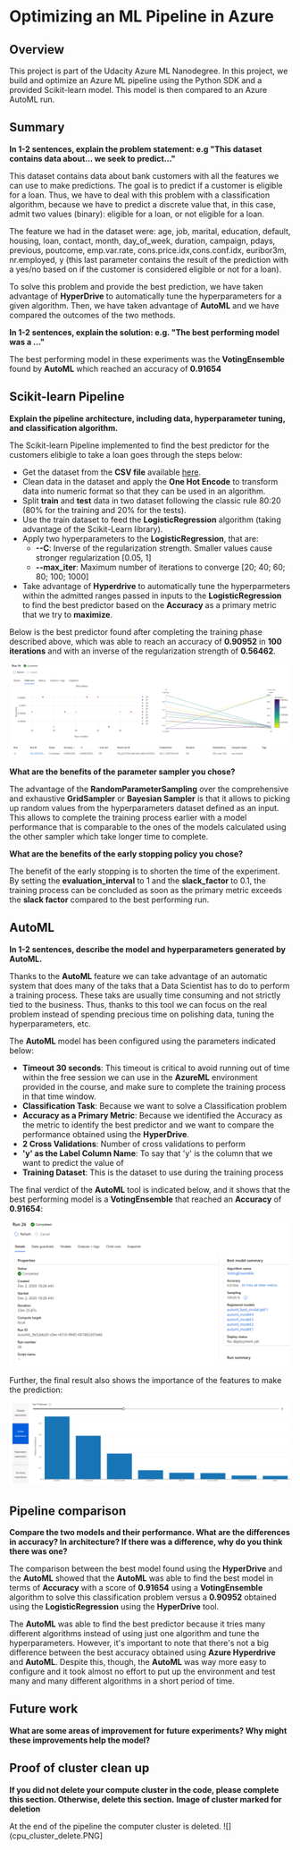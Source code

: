 # Optimizing an ML Pipeline in Azure

## Overview
This project is part of the Udacity Azure ML Nanodegree.
In this project, we build and optimize an Azure ML pipeline using the Python SDK and a provided Scikit-learn model.
This model is then compared to an Azure AutoML run.

## Summary
**In 1-2 sentences, explain the problem statement: e.g "This dataset contains data about... we seek to predict..."**

This dataset contains data about bank customers with all the features we can use to make predictions. The goal is to predict if a customer is eligible for a loan. Thus, we have to deal with this problem with a classification algorithm, because we have to predict a discrete value that, in this case, admit two values (binary): eligible for a loan, or not eligible for a loan.

The feature we had in the dataset were: age, job, marital, education, default, housing, loan, contact, month, day_of_week, duration, campaign, pdays, previous, poutcome, emp.var.rate, cons.price.idx,cons.conf.idx, euribor3m, nr.employed, y (this last parameter contains the result of the prediction with a yes/no based on if the customer is considered eligible or not for a loan).

To solve this problem and provide the best prediction, we have taken advantage of **HyperDrive** to automatically tune the hyperparameters for a given algorithm. Then, we have taken advantage of **AutoML** and we have compared the outcomes of the two methods.

**In 1-2 sentences, explain the solution: e.g. "The best performing model was a ..."**

The best performing model in these experiments was the **VotingEnsemble** found by **AutoML** which reached an accuracy of **0.91654**

## Scikit-learn Pipeline
**Explain the pipeline architecture, including data, hyperparameter tuning, and classification algorithm.**

The Scikit-learn Pipeline implemented to find the best predictor for the customers elibigle to take a loan goes through the steps below:
* Get the dataset from the **CSV file** available [here](https://automlsamplenotebookdata.blob.core.windows.net/automl-sample-notebook-data/bankmarketing_train.csv).
* Clean data in the dataset and apply the **One Hot Encode** to transform data into numeric format so that they can be used in an algorithm.
* Split **train** and **test** data in two dataset following the classic rule 80:20 (80% for the training and 20% for the tests).
* Use the train dataset to feed the **LogisticRegression** algorithm (taking advantage of the Scikit-Learn library).
* Apply two hyperparameters to the **LogisticRegression**, that are:
  * **--C**: Inverse of the regularization strength. Smaller values cause stronger regularization [0.05, 1]
  * **--max_iter**: Maximum number of iterations to converge [20; 40; 60; 80; 100; 1000]
* Take advantage of **Hyperdrive** to automatically tune the hyperparmeters within the admitted ranges passed in inputs to the **LogisticRegression** to find the best predictor based on the **Accuracy** as a primary metric that we try to **maximize**.

Below is the best predictor found after completing the training phase described above, which was able to reach an accuracy of **0.90952** in **100 iterations** and with an inverse of the regularization strength of **0.56462**.

![](Images/HyperDrive_BestRun.PNG)

**What are the benefits of the parameter sampler you chose?**

The advantage of the **RandomParameterSampling** over the comprehensive and exhaustive **GridSampler** or **Bayesian Sampler** is that it allows to picking up random values from the hyperparameters dataset defined as an input. This allows to complete the training process earlier with a model performance that is comparable to the ones of the models calculated using the other sampler which take longer time to complete.

**What are the benefits of the early stopping policy you chose?**

The benefit of the early stopping is to shorten the time of the experiment. By setting the **evaluation_interval** to 1 and the **slack_factor** to 0.1, the training process can be concluded as soon as the primary metric exceeds the **slack factor** compared to the best performing run.

## AutoML
**In 1-2 sentences, describe the model and hyperparameters generated by AutoML.**

Thanks to the **AutoML** feature we can take advantage of an automatic system that does many of the taks that a Data Scientist has to do to perform a training process. These taks are usually time consuming and not strictly tied to the business. Thus, thanks to this tool we can focus on the real problem instead of spending precious time on polishing data, tuning the hyperparameters, etc.

The **AutoML** model has been configured using the parameters indicated below:
* **Timeout 30 seconds**: This timeout is critical to avoid running out of time within the free session we can use in the **AzureML** environment provided in the course, and make sure to complete the training process in that time window.
* **Classification Task**: Because we want to solve a Classification problem
* **Accuracy as a Primary Metric**: Because we identified the Accuracy as the metric to identify the best predictor and we want to compare the performance obtained using the **HyperDrive**.
* **2 Cross Validations**: Number of cross validations to perform
* **'y' as the Label Column Name**: To say that 'y' is the column that we want to predict the value of
* **Training Dataset**: This is the dataset to use during the training process

The final verdict of the **AutoML** tool is indicated below, and it shows that the best performing model is a **VotingEnsemble** that reached an **Accuracy** of **0.91654**:

![](Images/AutoML_Best_Model.PNG)

Further, the final result also shows the importance of the features to make the prediction:

![](Images/AutoML_Best_Model_Global_Importance.PNG)

## Pipeline comparison
**Compare the two models and their performance. What are the differences in accuracy? In architecture? If there was a difference, why do you think there was one?**

The comparison between the best model found using the **HyperDrive** and the **AutoML** showed that the **AutoML** was able to find the best model in terms of **Accuracy** with a score of **0.91654** using a **VotingEnsemble** algorithm to solve this classification problem versus a **0.90952** obtained using the **LogisticRegression** using the **HyperDrive** tool.

The **AutoML** was able to find the best predictor because it tries many different algorithms instead of using just one algorithm and tune the hyperparameters. However, it's important to note that there's not a big difference between the best accuracy obtained using **Azure Hyperdrive** and **AutoML**. Despite this, though, the **AutoML** was way more easy to configure and it took almost no effort to put up the environment and test many and many different algorithms in a short period of time. 


## Future work
**What are some areas of improvement for future experiments? Why might these improvements help the model?**



## Proof of cluster clean up
**If you did not delete your compute cluster in the code, please complete this section. Otherwise, delete this section.**
**Image of cluster marked for deletion**

At the end of the pipeline the computer cluster is deleted.
![](cpu_cluster_delete.PNG]
